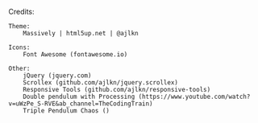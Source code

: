Credits:

	Theme: 
		Massively | html5up.net | @ajlkn

	Icons:
		Font Awesome (fontawesome.io)

	Other:
		jQuery (jquery.com)
		Scrollex (github.com/ajlkn/jquery.scrollex)
		Responsive Tools (github.com/ajlkn/responsive-tools)
		Double pendulum with Processing (https://www.youtube.com/watch?v=uWzPe_S-RVE&ab_channel=TheCodingTrain)
		Triple Pendulum Chaos ()